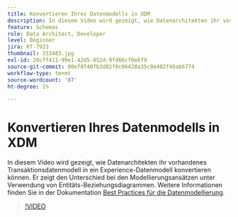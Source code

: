 ```yaml
---
title: Konvertieren Ihres Datenmodells in XDM
description: In diesem Video wird gezeigt, wie Datenarchitekten ihr vorhandenes Transaktionsdatenmodell in ein Experience-Datenmodell konvertieren können. Er zeigt den Unterschied bei den Modellierungsansätzen unter Verwendung von Entitäts-Beziehungsdiagrammen.
feature: Schemas
role: Data Architect, Developer
level: Beginner
jira: KT-7933
thumbnail: 333483.jpg
exl-id: 20cff411-99e1-42d5-852d-9fd66cf0e6f9
source-git-commit: 00ef0f40fb3d82f0c06428a35c0e402f46ab6774
workflow-type: tm+mt
source-wordcount: '87'
ht-degree: 1%

---
```


# Konvertieren Ihres Datenmodells in XDM

In diesem Video wird gezeigt, wie Datenarchitekten ihr vorhandenes Transaktionsdatenmodell in ein Experience-Datenmodell konvertieren können. Er zeigt den Unterschied bei den Modellierungsansätzen unter Verwendung von Entitäts-Beziehungsdiagrammen. Weitere Informationen finden Sie in der Dokumentation [Best Practices für die Datenmodellierung](https://experienceleague.adobe.com/docs/experience-platform/xdm/schema/best-practices.html?lang=de).

>[!VIDEO](https://video.tv.adobe.com/v/333483?learn=on)
